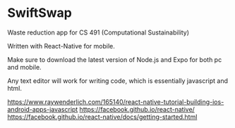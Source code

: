 # SwiftSwap
Waste reduction app for CS 491 (Computational Sustainability)

Written with React-Native for mobile.

Make sure to download the latest version of Node.js and Expo for both pc and mobile. 

Any text editor will work for writing code, which is essentially javascript and html. 

https://www.raywenderlich.com/165140/react-native-tutorial-building-ios-android-apps-javascript
https://facebook.github.io/react-native/
https://facebook.github.io/react-native/docs/getting-started.html
